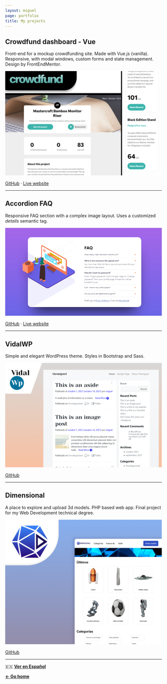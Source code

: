 ```yaml
---
layout: miguel
page: portfolio
title: My projects
---
```


## Crowdfund dashboard - Vue

Front-end for a mockup crowdfunding site. Made with Vue.js (vanilla). Responsive, with modal windows, custom forms and state management. Design by FrontEndMentor.

[![VidalWP](assets/images/projects/crowdfund-poster.png)](https://crowdfunding-two.vercel.app/)

[<i class="fab fa-github"></i> GitHub](https://github.com/migvidal/vidalwp) · [<i class="fas fa-globe"></i> Live website](https://crowdfunding-two.vercel.app/)

<hr>

## Accordion FAQ

Responsive FAQ section with a complex image layout. Uses a customized _details_ semantic tag.

[![VidalWP](assets/images/projects/faq-accordion-poster.png)](https://migvidal.github.io/faq-accordion-card-main/)

[<i class="fab fa-github"></i> GitHub](https://github.com/migvidal/faq-accordion-card-main) · [<i class="fas fa-globe"></i> Live website](https://migvidal.github.io/faq-accordion-card-main/)

<hr>

## VidalWP

Simple and elegant WordPress theme. Styles in Bootstrap and Sass.

[![VidalWP](assets/images/projects/vidalwp-poster.png)](https://github.com/migvidal/vidalwp)

[<i class="fab fa-github"></i> GitHub](https://github.com/migvidal/vidalwp)


<hr>

## Dimensional

A place to explore and upload 3d models. PHP based web app. Final project for my Web Development technical degree.

[![Dimensional](assets/images/projects/dimensional-poster.png)](https://github.com/migvidal/dimensional)

[<i class="fab fa-github"></i> GitHub](https://github.com/migvidal/dimensional)

<hr>

🇪🇸 **[Ver en Español](/portfolio)**

**[&#8592; Go home](./)**